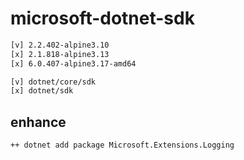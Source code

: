 # microsoft-dotnet-sdk
```bash
[v] 2.2.402-alpine3.10
[x] 2.1.818-alpine3.13
[x] 6.0.407-alpine3.17-amd64
```

```bash
[v] dotnet/core/sdk
[x] dotnet/sdk
```
## enhance
```bash
++ dotnet add package Microsoft.Extensions.Logging
```
